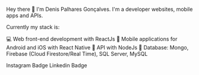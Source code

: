 Hey there 👋
I'm Denis Palhares Gonçalves. 
I'm a developer websites, mobile apps and APIs. 

Currently my stack is:

💻 Web front-end development with ReactJs
📱 Mobile applications for Android and iOS with React Native
📡 API with NodeJs
💾 Database:  Mongo, Firebase (Cloud Firestore/Real Time), SQL Server, MySQL


Instagram Badge Linkedin Badge